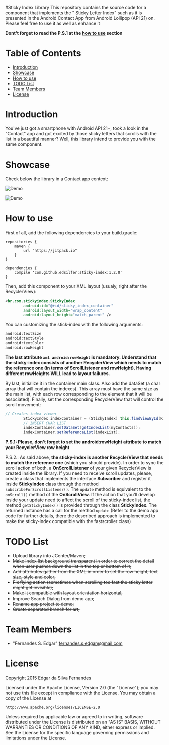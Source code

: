 #Sticky Index Library
This repository contains the source code for a component that implements the " Sticky Letter Index" such as it is presented in the Android Contact App from Android Lollipop (API 21) on. Please feel free to use it as well as enhance it

**Dont't forget to read the P.S.1 at the [how to use](#how-to-use) section**

# Table of Contents
* [Introduction](#intro)
* [Showcase](#showcase)
* [How to use](#how-to-use)
* [TODO List](#to-do)
* [Team Members](#team-members)
* [License](#license)


# <a name="intro"></a>Introduction
You've just got a smartphone with Android API 21+, took a look in the "Contact" app and got excited by those sticky letters that scrolls with the list in a beautiful manner? Well, this library intend to provide you with the same component.

# <a name="showcase"></a>Showcase
Check below the library in a Contact app context:

![Demo](https://github.com/edsilfer/sticky-index/blob/master/art/horizontal-demo.gif)   

![Demo](https://github.com/edsilfer/sticky-index/blob/master/art/vertical-demo.gif)

# <a name="how-to-use"></a>How to use
First of all, add the following dependencies to your build.gradle:

```
repositories {
    maven {
        url "https://jitpack.io"
    }
}

dependencies {
    compile 'com.github.edsilfer:sticky-index:1.2.0'
}

```

Then, add this component to your XML layout (usualy, right after the RecyclerView):

```xml
<br.com.stickyindex.StickyIndex
        android:id="@+id/sticky_index_container"
        android:layout_width="wrap_content"
        android:layout_height="match_parent" />
```

You can customizing the stick-index with the following arguments:

```xml
android:textSize
android:textStyle
android:textColor
android:rowHeight
```
**The last attribute ```xml android:rowHeight``` is mandatory. Understand that the sticky-index consists of another RecyclerView which needs to match the reference one (in terms of ScrollListener and rowHeight). Having different rowHeights WILL lead to layout failures.**

By last, initialize it in the container main class. Also add the dataSet (a char array that will contain the indexes). This array must have the same size as the main list, with each row corresponding to the element that it will be associated). Finally, set the corresponding RecyclerVIew that will control the scroll movement:

```java
// Creates index viewer
        StickyIndex indexContainer = (StickyIndex) this.findViewById(R.id.sticky_index_container);
        // INSERT CHAR LIST
        indexContainer.setDataSet(getIndexList(myContacts));
        indexContainer.setReferenceList(indexList);
```

**P.S.1: Please, don't forget to set the android:rowHeight attribute to match your RecyclerView row height**

P.S.2.: As said above, **the sticky-index is another RecyclerView that needs to match the reference one** (which you should provide). In order to sync the scroll action of both, a **OnScrollListener** of your given RecyclerView is created inside the library. If you need to receive scroll updates, please, create a class that implements the interface **Subscriber** and register it inside **StickyIndex** class through the method ```subscribeForScrollListener()```. The ```update``` method is equivalent to the ```onScroll()``` method of the **OnScrollView**. If the action that you'll develop inside your update need to affect the scroll of the sticky-index list, the method ```getStickyIndex()``` is provided through the class **StickyIndex**. The returned instance has a call for the method ```update``` (Refer to the demo app code for further details, there the described approach is implemented to make the sticky-index compatible with the fastscroller class)

# <a name="to-do"></a>TODO List
* Upload library into JCenter/Maven;
* ~~Make index list background transparent in order to correct the detail when user pushes down the list in the top or bottom of it;~~
* ~~Add attributes gather from the XML in order to set the row height, text size, style and color;~~
* ~~Fix flying action (sometimes when scrolling too fast the sticky letter might get invisible);~~
* ~~Make it compatible with layout orientation horizontal;~~
* Improve Search Dialog from demo app;
* ~~Rename app project to demo;~~
* ~~Create separeted branch for art;~~

# <a name="team-members"></a>Team Members
* "Fernandes S. Edgar" <fernandes.s.edgar@gmail.com>

# <a name="license"></a>License
Copyright 2015 Edgar da Silva Fernandes

Licensed under the Apache License, Version 2.0 (the "License");
you may not use this file except in compliance with the License.
You may obtain a copy of the License at

    http://www.apache.org/licenses/LICENSE-2.0

Unless required by applicable law or agreed to in writing, software
distributed under the License is distributed on an "AS IS" BASIS,
WITHOUT WARRANTIES OR CONDITIONS OF ANY KIND, either express or implied.
See the License for the specific language governing permissions and
limitations under the License.
